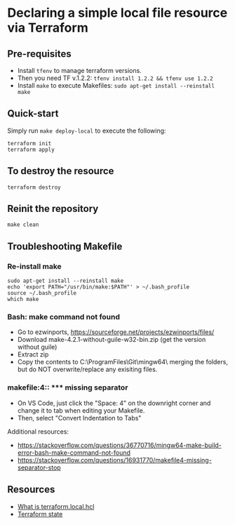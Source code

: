 # Declaring a simple local file resource via Terraform

## Pre-requisites
- Install `tfenv` to manage terraform versions.
- Then you need TF v.1.2.2: `tfenv install 1.2.2 && tfenv use 1.2.2`
- Install `make` to execute Makefiles: `sudo apt-get install --reinstall make`

## Quick-start
Simply run `make deploy-local` to execute the following:
```
terraform init
terraform apply
```

## To destroy the resource
`terraform destroy`

## Reinit the repository
`make clean`

## Troubleshooting Makefile

### Re-install make
```
sudo apt-get install --reinstall make
echo 'export PATH="/usr/bin/make:$PATH"' > ~/.bash_profile
source ~/.bash_profile
which make
```

### Bash: make command not found

- Go to ezwinports, https://sourceforge.net/projects/ezwinports/files/
- Download make-4.2.1-without-guile-w32-bin.zip (get the version without guile)
- Extract zip
- Copy the contents to C:\ProgramFiles\Git\mingw64\ merging the folders, but do NOT overwrite/replace any exisiting files.

### makefile:4:: *** missing separator
- On VS Code, just click the "Space: 4" on the downright corner and change it to tab when editing your Makefile.
- Then, select "Convert Indentation to Tabs" 

Additional resources:
- https://stackoverflow.com/questions/36770716/mingw64-make-build-error-bash-make-command-not-found
- https://stackoverflow.com/questions/16931770/makefile4-missing-separator-stop

## Resources
- [What is terraform.local.hcl](https://www.terraform.io/language/files/dependency-lock)
- [Terraform state](https://www.terraform.io/language/state)